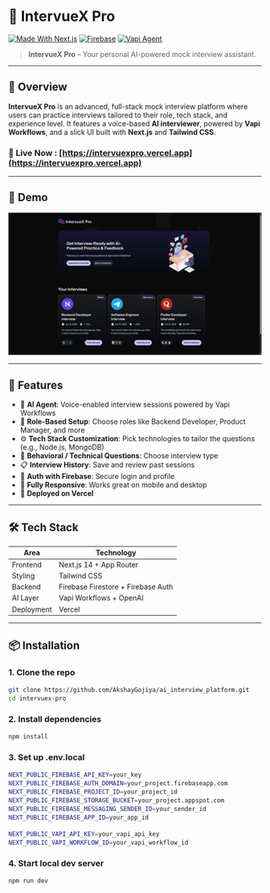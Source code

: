 # 🚀 IntervueX Pro

[![Made With Next.js](https://img.shields.io/badge/Made%20with-Next.js-000?logo=nextdotjs&logoColor=white)](https://nextjs.org/)
[![Firebase](https://img.shields.io/badge/Backend-Firebase-ffca28?logo=firebase&logoColor=000)](https://firebase.google.com/)
[![Vapi Agent](https://img.shields.io/badge/AI%20Agent-Vapi-blueviolet)](https://vapi.ai)

> **IntervueX Pro** – Your personal AI-powered mock interview assistant.

---

## 🌟 Overview

**IntervueX Pro** is an advanced, full-stack mock interview platform where users can practice interviews tailored to their role, tech stack, and experience level. It features a voice-based **AI interviewer**, powered by **Vapi Workflows**, and a slick UI built with **Next.js** and **Tailwind CSS**.

### 🔗 Live Now : [https://intervuexpro.vercel.app](https://intervuexpro.vercel.app)

---

## 🎥 Demo

<p align="center">
  <img src="./public/demo.png" width="600" alt="IntervueX Pro Demo" />
</p>

---

## 🔑 Features

- 🎤 **AI Agent**: Voice-enabled interview sessions powered by Vapi Workflows
- 🎯 **Role-Based Setup**: Choose roles like Backend Developer, Product Manager, and more
- ⚙️ **Tech Stack Customization**: Pick technologies to tailor the questions (e.g., Node.js, MongoDB)
- 🧠 **Behavioral / Technical Questions**: Choose interview type
- 📋 **Interview History**: Save and review past sessions
- 🔐 **Auth with Firebase**: Secure login and profile
- 🎨 **Fully Responsive**: Works great on mobile and desktop
- 🚀 **Deployed on Vercel**

---

## 🛠️ Tech Stack

| Area         | Technology                          |
|--------------|--------------------------------------|
| Frontend     | Next.js 14 + App Router              |
| Styling      | Tailwind CSS                         |
| Backend      | Firebase Firestore + Firebase Auth   |
| AI Layer     | Vapi Workflows + OpenAI              |
| Deployment   | Vercel                               |

---

## 📦 Installation

### 1. Clone the repo

```bash
git clone https://github.com/AkshayGojiya/ai_interview_platform.git
cd intervuex-pro
```
### 2. Install dependencies

```bash
npm install
```
### 3. Set up .env.local

```bash
NEXT_PUBLIC_FIREBASE_API_KEY=your_key
NEXT_PUBLIC_FIREBASE_AUTH_DOMAIN=your_project.firebaseapp.com
NEXT_PUBLIC_FIREBASE_PROJECT_ID=your_project_id
NEXT_PUBLIC_FIREBASE_STORAGE_BUCKET=your_project.appspot.com
NEXT_PUBLIC_FIREBASE_MESSAGING_SENDER_ID=your_sender_id
NEXT_PUBLIC_FIREBASE_APP_ID=your_app_id

NEXT_PUBLIC_VAPI_API_KEY=your_vapi_api_key
NEXT_PUBLIC_VAPI_WORKFLOW_ID=your_vapi_workflow_id
```
### 4. Start local dev server

```bash
npm run dev
```
